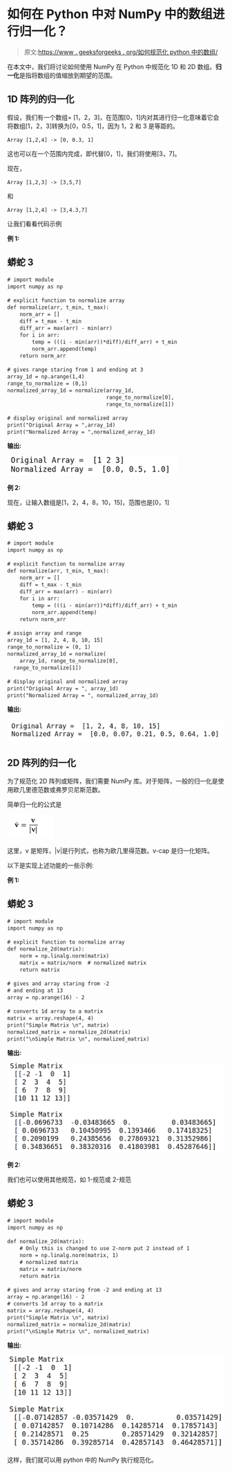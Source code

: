 # 如何在 Python 中对 NumPy 中的数组进行归一化？

> 原文:[https://www . geeksforgeeks . org/如何规范化 python 中的数组/](https://www.geeksforgeeks.org/how-to-normalize-an-array-in-numpy-in-python/)

在本文中，我们将讨论如何使用 NumPy 在 Python 中规范化 1D 和 2D 数组。**归一化**是指将数组的值缩放到期望的范围。

## 1D 阵列的归一化

假设，我们有一个数组= [1，2，3]，在范围[0，1]内对其进行归一化意味着它会将数组[1，2，3]转换为[0，0.5，1]，因为 1，2 和 3 是等距的。

```
Array [1,2,4] -> [0, 0.3, 1]
```

这也可以在一个范围内完成，即代替[0，1]，我们将使用[3，7]。

现在，

```
Array [1,2,3] -> [3,5,7]
```

和

```
Array [1,2,4] -> [3,4.3,7]
```

让我们看看代码示例

**例 1:**

## 蟒蛇 3

```
# import module
import numpy as np

# explicit function to normalize array
def normalize(arr, t_min, t_max):
    norm_arr = []
    diff = t_max - t_min
    diff_arr = max(arr) - min(arr)    
    for i in arr:
        temp = (((i - min(arr))*diff)/diff_arr) + t_min
        norm_arr.append(temp)
    return norm_arr

# gives range staring from 1 and ending at 3  
array_1d = np.arange(1,4) 
range_to_normalize = (0,1)
normalized_array_1d = normalize(array_1d, 
                                range_to_normalize[0], 
                                range_to_normalize[1])

# display original and normalized array
print("Original Array = ",array_1d)
print("Normalized Array = ",normalized_array_1d)
```

**输出:**

![](img/b56b86560983fc4df40e61457179beb2.png)

**例 2:**

现在，让输入数组是[1，2，4，8，10，15]，范围也是[0，1]

## 蟒蛇 3

```
# import module
import numpy as np

# explicit function to normalize array
def normalize(arr, t_min, t_max):
    norm_arr = []
    diff = t_max - t_min
    diff_arr = max(arr) - min(arr)
    for i in arr:
        temp = (((i - min(arr))*diff)/diff_arr) + t_min
        norm_arr.append(temp)
    return norm_arr

# assign array and range
array_1d = [1, 2, 4, 8, 10, 15]
range_to_normalize = (0, 1)
normalized_array_1d = normalize(
    array_1d, range_to_normalize[0], 
  range_to_normalize[1])

# display original and normalized array
print("Original Array = ", array_1d)
print("Normalized Array = ", normalized_array_1d)
```

**输出:**

![](img/646cbf4550e4f2dd1b12153565b31ea8.png)

## 2D 阵列的归一化

为了规范化 2D 阵列或矩阵，我们需要 NumPy 库。对于矩阵，一般的归一化是使用欧几里德范数或弗罗贝尼斯范数。

简单归一化的公式是

![](img/97b3d882c2811d588b3cee66719f2fd6.png)

这里，v 是矩阵，|v|是行列式，也称为欧几里得范数。v-cap 是归一化矩阵。

以下是实现上述功能的一些示例:

**例 1:**

## 蟒蛇 3

```
# import module
import numpy as np

# explicit function to normalize array
def normalize_2d(matrix):
    norm = np.linalg.norm(matrix)
    matrix = matrix/norm  # normalized matrix
    return matrix

# gives and array staring from -2
# and ending at 13
array = np.arange(16) - 2

# converts 1d array to a matrix
matrix = array.reshape(4, 4)
print("Simple Matrix \n", matrix)
normalized_matrix = normalize_2d(matrix)
print("\nSimple Matrix \n", normalized_matrix)
```

**输出:**

![](img/27e313d82cf5a42e6e63897e44e897d7.png)

**例 2:**

我们也可以使用其他规范，如 1-规范或 2-规范

## 蟒蛇 3

```
# import module
import numpy as np

def normalize_2d(matrix):
    # Only this is changed to use 2-norm put 2 instead of 1
    norm = np.linalg.norm(matrix, 1)
    # normalized matrix
    matrix = matrix/norm  
    return matrix

# gives and array staring from -2 and ending at 13
array = np.arange(16) - 2  
# converts 1d array to a matrix
matrix = array.reshape(4, 4)  
print("Simple Matrix \n", matrix)
normalized_matrix = normalize_2d(matrix)
print("\nSimple Matrix \n", normalized_matrix)
```

**输出:**

![](img/6e51594e8b9cd8f7d28b7b817459622a.png)

这样，我们就可以用 python 中的 NumPy 执行规范化。